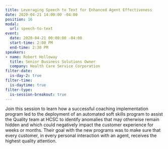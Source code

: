 ```yaml
---
title: Leveraging Speech to Text for Enhanced Agent Effectiveness
date: 2020-04-21 14:00:00 -04:00
position: 16
modal:
  url: speech-to-text
event:
  date: 2020-04-21 00:00:00 -04:00
  start-time: 2:00 PM
  end-time: 2:30 PM
speakers:
- name: Robert Holloway
  title: Senior Business Solutions Owner
  company: Health Care Service Corporation
filter-date:
  is-day-2: true
filter-time:
  is-daytime: true
filter-type:
  is-session-breakout: true
---
```


Join this session to learn how a successful coaching implementation program led to the deployment of an automated soft skills program to assist the Quality
team at HCSC to identify anomalies that may otherwise remain hidden and which could negatively impact the customer experience for weeks or months. Their
goal with the new programs was to make sure that every customer, in every personal interaction with an agent, receives the highest quality attention. 